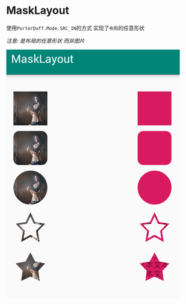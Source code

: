 # MaskLayout

使用`PorterDuff.Mode.SRC_IN`的方式 实现了`布局`的任意形状 

*注意: 是布局的任意形状 而非图片*

![](https://raw.githubusercontent.com/angcyo/MaskLayout/master/png/QQ%E6%88%AA%E5%9B%BE20181107140623.png)
